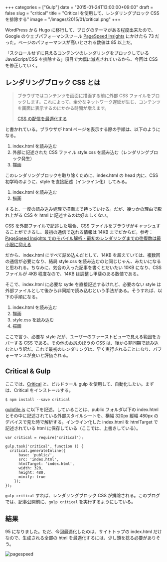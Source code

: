 +++
categories = ["Gulp"]
date = "2015-01-24T13:00:00+09:00"
draft = false
slug = "critical"
title = "Critical を使用して、レンダリングブロック CSS を排除する"
image = "/images/2015/01/critical.png"
+++

WordPress から Hugo に移行して、ブログのテーマがある程度出来たので、Google のウェブパフォーマンスツール [PageSpeed Insights](http://developers.google.com/speed/pagespeed/insights/) にかけたら 73 だった。ページのパフォーマンスが高いとされる数値は 85 以上だ。

「スクロールせずに見えるコンテンツのレンダリングをブロックしている JavaScript/CSS を排除する」項目で大幅に減点されているから、今回は CSS を修正していく。

## レンダリングブロック CSS とは

> ブラウザではコンテンツを画面に描画する前に外部 CSS ファイルをブロックします。これによって、余分なネットワーク遅延が生じ、コンテンツを画面に表示するのにかかる時間が増えます。
> 
> [CSS の配信を最適化する](https://developers.google.com/speed/docs/insights/OptimizeCSSDelivery)

と書かれている。ブラウザが html ページを表示する際の手順は、以下のようになる。

1. index.html を読み込む
1. 外部に記述された CSS ファイル style.css を読み込む（レンダリングブロック発生）
1. 描画

このレンダリングブロックを取り除くために、index.html の head 内に、CSS 初学時のように、style を直接記述（インライン化）してみる。

1. index.html を読み込む
1. 描画

すると、一度の読み込み処理で描画まで持っていける。だが、幾つかの理由で膨れ上がる CSS を html に記述するのは好ましくない。

CSS を外部ファイルで記述した場合、CSS ファイルをブラウザがキャッシュすることができるし、最初の通信で送れる情報は 14KB までだからだ。参考：[PageSpeed Insights でのモバイル解析 - 最初のレンダリングまでの往復数は最小限に抑える](https://developers.google.com/speed/docs/insights/mobile?hl=ja)

だから、index.html にすべて詰め込んだとして、14KB を超えていては、複数回の通信が必要になり、結局 style.css を読み込むのと同じじゃん、みたいになると思われる。ちなみに、気合の入った記事を書くとだいたい 10KB になり、CSS ファイルが 4KB 程度なので、14KB は調整し甲斐のある数値である。

そこで、index.html に必要な sytle を直接記述するけれど、必要のない style は外部ファイルとして後から非同期で読み込むという手法がある。そうすれば、以下の手順になる。

1. index.html を読み込む
2. 描画
3. style.css を読み込む
4. 描画

ここで言う、必要な style だが、ユーザーのファーストビューで見える範囲をカバーする CSS である。その他のお尻のほうの CSS は、後から非同期で読み込むという訳だ。これで最初のレンダリングは、早く実行されることになり、パフォーマンスが良いと評価される。

## Critical & Gulp

ここでは、[Critical](https://github.com/addyosmani/critical) と、ビルドツール gulp を使用して、自動化したい。まずは、Critical をインストールする。

	$ npm install --save critical

[gulpfile.js](https://github.com/rakuishi/rakuishi.com/blob/master/gulpfile.js) に以下を記述。していることは、public フォルダ以下の index.html とその中に記述されている外部スタイルシートを、横幅 320px 縦幅 480px のデバイスで見た時で解析する。インライン化した index.html を htmlTarget で記述されている html に保存している（ここでは、上書きしている）。

	var critical = require('critical');

	gulp.task('critical', function () {
	  critical.generateInline({
	      base: 'public/',
	      src: 'index.html',
	      htmlTarget: 'index.html',
	      width: 320,
	      height: 480,
	      minify: true
	    });
	});

`gulp critical` すれば、レンダリングブロック CSS が排除される。このブログでは、記事公開前に、`gulp critical` を実行するようにしている。

## 結果

95 になりました。ただ、今回最適化したのは、サイトトップの index.html だけなので、生成される全部の html を最適化するには、少し頭を捻る必要がありそう。

![pagespeed](/images/2015/01/pagespeed.jpg)
